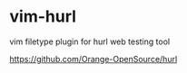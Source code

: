 # vim-hurl
vim filetype plugin for hurl web testing tool

https://github.com/Orange-OpenSource/hurl
